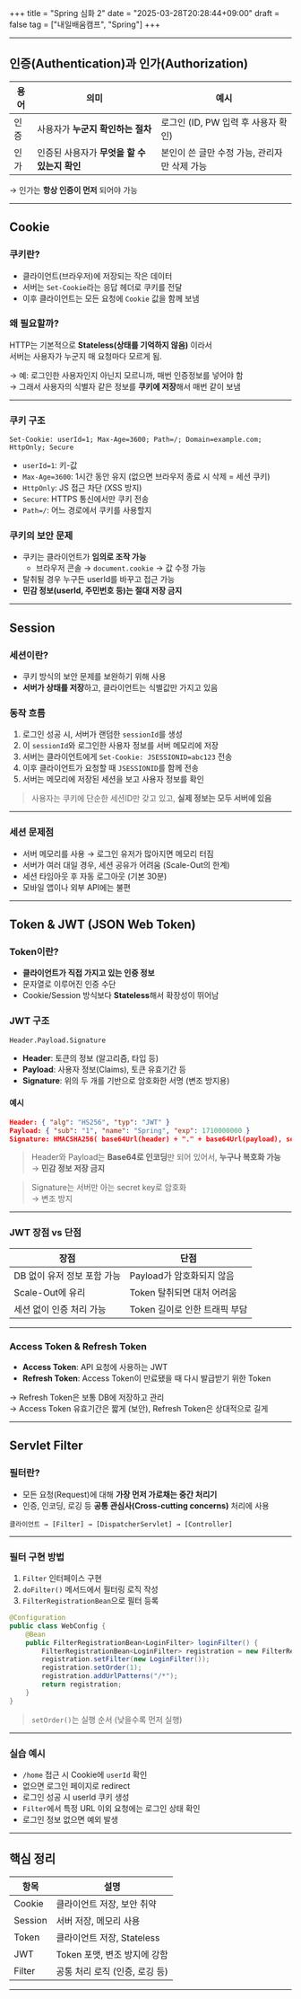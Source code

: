 +++
title = "Spring 심화 2"
date = "2025-03-28T20:28:44+09:00"
draft = false
tag = ["내일배움캠프", "Spring"]
+++

---

## 인증(Authentication)과 인가(Authorization)

| 용어 | 의미 | 예시 |
|------|------|------|
| 인증 | 사용자가 **누군지 확인하는 절차** | 로그인 (ID, PW 입력 후 사용자 확인) |
| 인가 | 인증된 사용자가 **무엇을 할 수 있는지 확인** | 본인이 쓴 글만 수정 가능, 관리자만 삭제 가능 |

→ 인가는 **항상 인증이 먼저** 되어야 가능

---

## Cookie

### 쿠키란?

- 클라이언트(브라우저)에 저장되는 작은 데이터
- 서버는 `Set-Cookie`라는 응답 헤더로 쿠키를 전달
- 이후 클라이언트는 모든 요청에 `Cookie` 값을 함께 보냄

### 왜 필요할까?

HTTP는 기본적으로 **Stateless(상태를 기억하지 않음)** 이라서  
서버는 사용자가 누군지 매 요청마다 모르게 됨.  

→ 예: 로그인한 사용자인지 아닌지 모르니까, 매번 인증정보를 넣어야 함  
→ 그래서 사용자의 식별자 같은 정보를 **쿠키에 저장**해서 매번 같이 보냄

---

### 쿠키 구조

```http
Set-Cookie: userId=1; Max-Age=3600; Path=/; Domain=example.com; HttpOnly; Secure
```

- `userId=1`: 키-값
- `Max-Age=3600`: 1시간 동안 유지 (없으면 브라우저 종료 시 삭제 = 세션 쿠키)
- `HttpOnly`: JS 접근 차단 (XSS 방지)
- `Secure`: HTTPS 통신에서만 쿠키 전송
- `Path=/`: 어느 경로에서 쿠키를 사용할지

### 쿠키의 보안 문제

- 쿠키는 클라이언트가 **임의로 조작 가능**
  - 브라우저 콘솔 → `document.cookie` → 값 수정 가능
- 탈취될 경우 누구든 userId를 바꾸고 접근 가능
- **민감 정보(userId, 주민번호 등)는 절대 저장 금지**

---

## Session

### 세션이란?

- 쿠키 방식의 보안 문제를 보완하기 위해 사용
- **서버가 상태를 저장**하고, 클라이언트는 식별값만 가지고 있음

### 동작 흐름

1. 로그인 성공 시, 서버가 랜덤한 `sessionId`를 생성
2. 이 `sessionId`와 로그인한 사용자 정보를 서버 메모리에 저장
3. 서버는 클라이언트에게 `Set-Cookie: JSESSIONID=abc123` 전송
4. 이후 클라이언트가 요청할 때 `JSESSIONID`를 함께 전송
5. 서버는 메모리에 저장된 세션을 보고 사용자 정보를 확인

> 사용자는 쿠키에 단순한 세션ID만 갖고 있고, **실제 정보는 모두 서버에 있음**

---

### 세션 문제점

- 서버 메모리를 사용 → 로그인 유저가 많아지면 메모리 터짐
- 서버가 여러 대일 경우, 세션 공유가 어려움 (Scale-Out의 한계)
- 세션 타임아웃 후 자동 로그아웃 (기본 30분)
- 모바일 앱이나 외부 API에는 불편

---

## Token & JWT (JSON Web Token)

### Token이란?

- **클라이언트가 직접 가지고 있는 인증 정보**
- 문자열로 이루어진 인증 수단
- Cookie/Session 방식보다 **Stateless**해서 확장성이 뛰어남

### JWT 구조
```
Header.Payload.Signature
```
- **Header**: 토큰의 정보 (알고리즘, 타입 등)
- **Payload**: 사용자 정보(Claims), 토큰 유효기간 등
- **Signature**: 위의 두 개를 기반으로 암호화한 서명 (변조 방지용)

#### 예시

```json
Header: { "alg": "HS256", "typ": "JWT" }
Payload: { "sub": "1", "name": "Spring", "exp": 1710000000 }
Signature: HMACSHA256( base64Url(header) + "." + base64Url(payload), secret )
```

> Header와 Payload는 **Base64로 인코딩**만 되어 있어서, **누구나 복호화 가능**  
→ **민감 정보 저장 금지**  

> Signature는 서버만 아는 secret key로 암호화  
→ 변조 방지  

---

### JWT 장점 vs 단점

| 장점 | 단점 |
|------|------|
| DB 없이 유저 정보 포함 가능 | Payload가 암호화되지 않음 |
| Scale-Out에 유리 | Token 탈취되면 대처 어려움 |
| 세션 없이 인증 처리 가능 | Token 길이로 인한 트래픽 부담 |

---

### Access Token & Refresh Token

- **Access Token**: API 요청에 사용하는 JWT
- **Refresh Token**: Access Token이 만료됐을 때 다시 발급받기 위한 Token

→ Refresh Token은 보통 DB에 저장하고 관리  
→ Access Token 유효기간은 짧게 (보안), Refresh Token은 상대적으로 길게

---

## Servlet Filter

### 필터란?

- 모든 요청(Request)에 대해 **가장 먼저 가로채는 중간 처리기**
- 인증, 인코딩, 로깅 등 **공통 관심사(Cross-cutting concerns)** 처리에 사용

```text
클라이언트 → [Filter] → [DispatcherServlet] → [Controller]
```

---

### 필터 구현 방법

1. `Filter` 인터페이스 구현
2. `doFilter()` 메서드에서 필터링 로직 작성
3. `FilterRegistrationBean`으로 필터 등록

```java
@Configuration
public class WebConfig {
    @Bean
    public FilterRegistrationBean<LoginFilter> loginFilter() {
        FilterRegistrationBean<LoginFilter> registration = new FilterRegistrationBean<>();
        registration.setFilter(new LoginFilter());
        registration.setOrder(1);
        registration.addUrlPatterns("/*");
        return registration;
    }
}
```

> `setOrder()`는 실행 순서 (낮을수록 먼저 실행)

---

### 실습 예시

- `/home` 접근 시 Cookie에 `userId` 확인
- 없으면 로그인 페이지로 redirect
- 로그인 성공 시 userId 쿠키 생성
- `Filter`에서 특정 URL 이외 요청에는 로그인 상태 확인
- 로그인 정보 없으면 예외 발생

---

## 핵심 정리

| 항목 | 설명 |
|------|------|
| Cookie | 클라이언트 저장, 보안 취약 |
| Session | 서버 저장, 메모리 사용 |
| Token | 클라이언트 저장, Stateless |
| JWT | Token 포맷, 변조 방지에 강함 |
| Filter | 공통 처리 로직 (인증, 로깅 등) |

---

